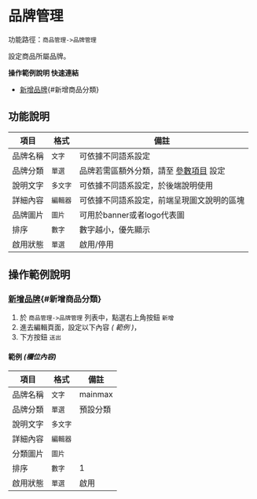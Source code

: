 #  品牌管理

功能路徑：`商品管理->品牌管理`

設定商品所屬品牌。

**操作範例說明 快速連結**

* [新增品牌](/guide/product-grading#新增商品分類){#新增商品分類}

##  功能說明

| 項目  | 格式 | 備註 |
|---|---|---|
|品牌名稱|`文字`|可依據不同語系設定|
|品牌分類|`單選`|品牌若需區額外分類，請至 [參數項目](/guide/web-manage) 設定|
|說明文字|`多文字`|可依據不同語系設定，於後端說明使用|
|詳細內容|`編輯器`|可依據不同語系設定，前端呈現圖文說明的區塊|
|品牌圖片|`圖片`|可用於banner或者logo代表圖|
|排序|`數字`|數字越小，優先顯示|
|啟用狀態|`單選`|啟用/停用|





##  操作範例說明

### [新增品牌](/guide/product-grading#新增商品分類){#新增商品分類}

1. 於 `商品管理->品牌管理` 列表中，點選右上角按鈕 `新增` 
2. 進去編輯頁面，設定以下內容 _( 範例 )_，
3. 下方按鈕 `送出`

#### 範例 _(欄位內容)_

| 項目  | 格式 | 備註 |
|---|---|---|
|品牌名稱|`文字`|mainmax|
|品牌分類|`單選`|預設分類|
|說明文字|`多文字`||
|詳細內容|`編輯器`||
|分類圖片|`圖片`||
|排序|`數字`|1|
|啟用狀態|`單選`|啟用|
